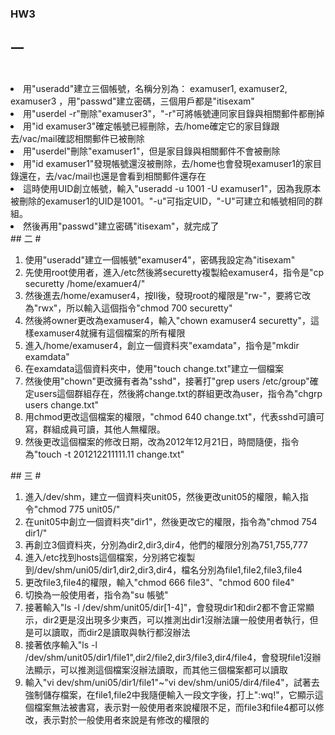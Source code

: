 ### HW3
 ## 一
 # <ol>
<li>用"useradd"建立三個帳號，名稱分別為： examuser1, examuser2, examuser3 ，用"passwd"建立密碼，三個用戶都是"itisexam"</li>
<li>用"userdel -r"刪除"examuser3"，"-r"可將帳號連同家目錄與相關郵件都刪掉</li>
<li>用"id examuser3"確定帳號已經刪除，去/home確定它的家目錄跟去/vac/mail確認相關郵件已被刪除</li>
<li>用"userdel"刪除"examuser1"，但是家目錄與相關郵件不會被刪除</li>
<li>用"id examuser1"發現帳號還沒被刪除，去/home也會發現examuser1的家目錄還在，去/vac/mail也還是會看到相關郵件還存在</li>
<li>這時使用UID創立帳號，輸入"useradd -u 1001 -U examuser1"，因為我原本被刪除的examuser1的UID是1001。"-u"可指定UID，"-U"可建立和帳號相同的群組。</li>
<li>然後再用"passwd"建立密碼"itisexam"，就完成了</li>
</ol>
 ## 二
 # <ol>
<li>使用"useradd"建立一個帳號"examuser4"，密碼我設定為"itisexam"</li>
<li>先使用root使用者，進入/etc然後將securetty複製給examuser4，指令是"cp securetty /home/examuer4/"</li>
<li>然後進去/home/examuser4，按ll後，發現root的權限是"rw-"，要將它改為"rwx"，所以輸入這個指令"chmod 700 securetty"</li>
<li>然後將owner更改為examuser4，輸入"chown examuser4 securetty"，這樣examuser4就擁有這個檔案的所有權限</li>
<li>進入/home/examuser4，創立一個資料夾"examdata"，指令是"mkdir examdata"</li>
<li>在examdata這個資料夾中，使用"touch change.txt"建立一個檔案</li>
<li>然後使用"chown"更改擁有者為"sshd"，接著打"grep users /etc/group"確定users這個群組存在，然後將change.txt的群組更改為user，指令為"chgrp users change.txt"</li>
<li>用chmod更改這個檔案的權限，"chmod 640 change.txt"，代表sshd可讀可寫，群組成員可讀，其他人無權限。</li>
<li>然後更改這個檔案的修改日期，改為2012年12月21日，時間隨便，指令為"touch -t 201212211111.11 change.txt"</li>
</ol>
 ## 三
 # <ol>
<li>進入/dev/shm，建立一個資料夾unit05，然後更改unit05的權限，輸入指令"chmod 775 unit05/"</li>
<li>在unit05中創立一個資料夾"dir1"，然後更改它的權限，指令為"chmod 754 dir1/"</li>
<li>再創立3個資料夾，分別為dir2,dir3,dir4，他們的權限分別為751,755,777</li>
<li>進入/etc找到hosts這個檔案，分別將它複製到/dev/shm/uni05/dir1,dir2,dir3,dir4，檔名分別為file1,file2,file3,file4</li>
<li>更改file3,file4的權限，輸入"chmod 666 file3"、"chmod 600 file4"</li>
<li>切換為一般使用者，指令為"su 帳號"</li>
<li>接著輸入"ls -l /dev/shm/unit05/dir[1-4]"，會發現dir1和dir2都不會正常顯示，dir2更是沒出現多少東西，可以推測出dir1沒辦法讓一般使用者執行，但是可以讀取，而dir2是讀取與執行都沒辦法</li>
<li>接著依序輸入"ls -l /dev/shm/unit05/dir1/file1",dir2/file2,dir3/file3,dir4/file4，會發現file1沒辦法顯示，可以推測這個檔案沒辦法讀取，而其他三個檔案都可以讀取</li>
<li>輸入"vi dev/shm/uni05/dir1/file1"~"vi dev/shm/uni05/dir4/file4"，試著去強制儲存檔案，在file1,file2中我隨便輸入一段文字後，打上":wq!"，它顯示這個檔案無法被書寫，表示對一般使用者來說權限不足，而file3和file4都可以修改，表示對於一般使用者來說是有修改的權限的</li>
</ol>